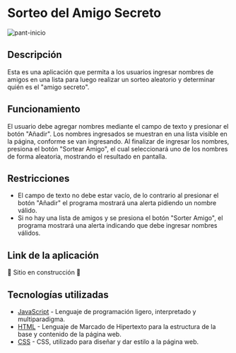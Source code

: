 # Sorteo del Amigo Secreto


![pant-inicio](https://github.com/user-attachments/assets/272f05db-2b2a-46e8-bedb-13010b153b20)

## Descripción

Esta es una aplicación que permita a los usuarios ingresar nombres de amigos en una lista para luego realizar un sorteo aleatorio y determinar quién es el "amigo secreto".

## Funcionamiento

El usuario debe agregar nombres mediante el campo de texto y presionar el botón "Añadir". Los nombres ingresados se muestran en una lista visible en la página,
conforme se van ingresando. Al finalizar de ingresar los nombres, presiona el botón "Sortear Amigo", el cual seleccionará uno de los nombres de forma aleatoria, 
mostrando el resultado en pantalla.

## Restricciones

- El campo de texto no debe estar vacío, de lo contrario al presionar el botón "Añadir" el programa mostrará una alerta pidiendo un nombre válido.
- Si no hay una lista de amigos y se presiona el botón "Sorter Amigo", el programa mostrará una alerta indicando que debe ingresar nombres válidos.

## Link de la aplicación

:construction: Sitio en construcción :construction:

## Tecnologías utilizadas

* [JavaScript](https://developer.mozilla.org/es/docs/Web/JavaScript) - Lenguaje de programación ligero, interpretado y multiparadigma.
* [HTML](https://www.w3schools.com/html/) - Lenguaje de Marcado de Hipertexto para la estructura de la base y contenido de la página web.
* [CSS](https://www.w3schools.com/css/) - CSS, utilizado para diseñar y dar estilo a la página web.
